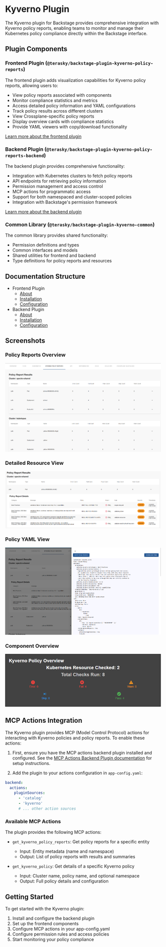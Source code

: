 # Kyverno Plugin

The Kyverno plugin for Backstage provides comprehensive integration with Kyverno policy reports, enabling teams to monitor and manage their Kubernetes policy compliance directly within the Backstage interface.

## Plugin Components

### Frontend Plugin (`@terasky/backstage-plugin-kyverno-policy-reports`)
The frontend plugin adds visualization capabilities for Kyverno policy reports, allowing users to:  
- View policy reports associated with components  
- Monitor compliance statistics and metrics  
- Access detailed policy information and YAML configurations  
- Track policy results across different clusters
- View Crossplane-specific policy reports
- Display overview cards with compliance statistics
- Provide YAML viewers with copy/download functionality

[Learn more about the frontend plugin](./frontend/about.md)

### Backend Plugin (`@terasky/backstage-plugin-kyverno-policy-reports-backend`)
The backend plugin provides comprehensive functionality:
- Integration with Kubernetes clusters to fetch policy reports
- API endpoints for retrieving policy information
- Permission management and access control
- MCP actions for programmatic access
- Support for both namespaced and cluster-scoped policies
- Integration with Backstage's permission framework

[Learn more about the backend plugin](./backend/about.md)

### Common Library (`@terasky/backstage-plugin-kyverno-common`)
The common library provides shared functionality:
- Permission definitions and types
- Common interfaces and models
- Shared utilities for frontend and backend
- Type definitions for policy reports and resources

## Documentation Structure

- Frontend Plugin
    - [About](./frontend/about.md)
    - [Installation](./frontend/install.md)
    - [Configuration](./frontend/configure.md)
- Backend Plugin
    - [About](./backend/about.md)
    - [Installation](./backend/install.md)
    - [Configuration](./backend/configure.md)

## Screenshots

### Policy Reports Overview
![Policy Reports Overview](../../images/kyverno-01.png)

### Detailed Resource View
![Detailed Resource View](../../images/kyverno-02.png)

### Policy YAML View
![Policy YAML View](../../images/kyverno-03.png)

### Component Overview
![Component Overview](../../images/kyverno-04.png)

## MCP Actions Integration

The Kyverno plugin provides MCP (Model Control Protocol) actions for interacting with Kyverno policies and policy reports. To enable these actions:

1. First, ensure you have the MCP actions backend plugin installed and configured. See the [MCP Actions Backend Plugin documentation](https://github.com/backstage/backstage/blob/master/plugins/mcp-actions-backend/README.md) for setup instructions.

2. Add the plugin to your actions configuration in `app-config.yaml`:

```yaml
backend:
  actions:
    pluginSources:
      - 'catalog'
      - 'kyverno'
      # ... other action sources
```

### Available MCP Actions

The plugin provides the following MCP actions:

- `get_kyverno_policy_reports`: Get policy reports for a specific entity
  - Input: Entity metadata (name and namespace)
  - Output: List of policy reports with results and summaries

- `get_kyverno_policy`: Get details of a specific Kyverno policy
  - Input: Cluster name, policy name, and optional namespace
  - Output: Full policy details and configuration

## Getting Started

To get started with the Kyverno plugin:

1. Install and configure the backend plugin
2. Set up the frontend components
3. Configure MCP actions in your app-config.yaml
4. Configure permission rules and access policies
5. Start monitoring your policy compliance
